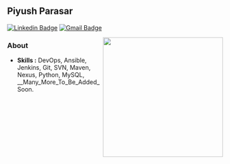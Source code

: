 ## Piyush Parasar 
[![Linkedin Badge](https://img.shields.io/badge/-PiyushParasar-blue?style=flat-square&logo=Linkedin&logoColor=white&link=https://www.linkedin.com/in/piyush-parasar-a49a2513b/)](https://www.linkedin.com/in/piyush-parasar-a49a2513b//) [![Gmail Badge](https://img.shields.io/badge/-parasarpiyush078@gmail.com-c14438?style=flat-square&logo=Gmail&logoColor=white&link=mailto:parasarpiyush078@gmail.com)](mailto:parasarpiyush078@gmail.com) 
  
<img align="right" src="https://media.giphy.com/media/du3J3cXyzhj75IOgvA/giphy.gif" width=280px height=280px/>

### About
-   **Skills :** DevOps, Ansible, Jenkins, Git, SVN, Maven, Nexus, Python, MySQL, __Many_More_To_Be_Added_Soon. 
